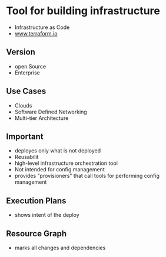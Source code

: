 <!--
TERRAFORM
www.terraform.io
-->

# Tool for building infrastructure
* Infrastructure as Code
* www.terraform.io

## Version
* open Source
* Enterprise

## Use Cases
* Clouds
* Software Defined Networking
* Multi-tier Architecture


## Important 
* deployes only what is not deployed
* Reusabilit
* high-level infrastructure orchestration tool 
* Not intended for config management
* provides "provisioners" that call tools for performing config management

## Execution Plans
* shows intent of the deploy

## Resource Graph
* marks all changes and dependencies